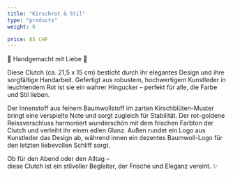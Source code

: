 ```yaml
---
title: "Kirschrot & Stil"
type: "products"
weight: 6

price: 85 CHF
---
```


🌸 Handgemacht mit Liebe 🌸

Diese Clutch (ca. 21,5 x 15 cm) besticht durch ihr elegantes Design und ihre sorgfältige Handarbeit. Gefertigt aus robustem, hochwertigem Kunstleder in leuchtendem Rot ist sie ein wahrer Hingucker – perfekt für alle, die Farbe und Stil lieben.

Der Innenstoff aus feinem Baumwollstoff im zarten Kirschblüten-Muster bringt eine verspielte Note und sorgt zugleich für Stabilität. Der rot-goldene Reissverschluss harmoniert wunderschön mit dem frischen Farbton der Clutch und verleiht ihr einen edlen Glanz. Außen rundet ein Logo aus Kunstleder das Design ab, während innen ein dezentes Baumwoll-Logo für den letzten liebevollen Schliff sorgt.

Ob für den Abend oder den Alltag –  
diese Clutch ist ein stilvoller Begleiter, der Frische und Eleganz vereint. ✨
